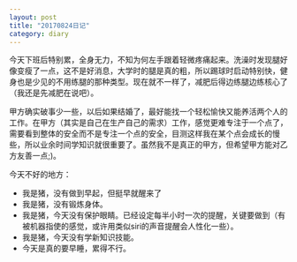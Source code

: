 ```yaml
---
layout: post
title: "20170824日记"
category: diary
---
```


今天下班后特别累，全身无力，不知为何左手跟着轻微疼痛起来。洗澡时发现腿好像变瘦了一点，这不是好消息，大学时的腿是真的粗，所以踢球时启动特别快，健身也是少见的不用练腿的那种类型。现在就不一样了，减肥后得边练腿边练核心了（我还是先减肥在说吧）。

甲方确实破事少一些，以后如果结婚了，最好能找一个轻松愉快又能养活两个人的工作。在甲方（其实是自己在生产自己的需求）工作，感觉更难专注于一个点了，需要看到整体的安全而不是专注一个点的安全，目测这样我在某个点会成长的慢些，所以业余时间学知识就很重要了。虽然我不是真正的甲方，但希望甲方能对乙方友善一点;)。

今天不好的地方：

- 我是猪，没有做到早起，但挺早就醒来了
- 我是猪，没有锻炼身体。
- 我是猪，今天没有保护眼睛。已经设定每半小时一次的提醒，关键要做到（有被机器指使的感觉，或许用类似siri的声音提醒会人性化一些）。
- 我是猪，今天没有学新知识技能。
- 今天是真的要早睡，累得不行。